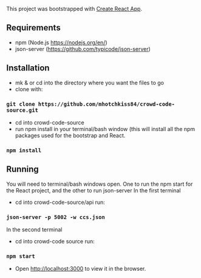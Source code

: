 This project was bootstrapped with [Create React App](https://github.com/facebook/create-react-app).

## Requirements
- npm (Node.js https://nodejs.org/en/)
- json-server (https://github.com/typicode/json-server)

## Installation
- mk & or cd into the directory where you want the files to go
- clone with:
### `git clone https://github.com/mhotchkiss84/crowd-code-source.git`
- cd into crowd-code-source
- run npm install in your terminal/bash window (this will install all the npm packages used for the bootstrap and React. 
### `npm install` 
 
## Running
You will need to terminal/bash windows open. One to run the npm start for the React project, and the other to run json-server
In the first terminal
- cd into crowd-code-source/api
run:
### `json-server -p 5002 -w ccs.json`
In the second terminal
- cd into crowd-code source
run:
### `npm start`
- Open [http://localhost:3000](http://localhost:3000) to view it in the browser.
